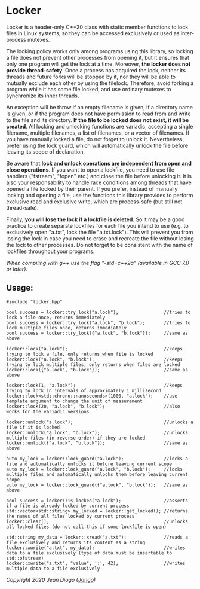 # Locker

Locker is a header-only C++20 class with static member functions to lock files in Linux systems, so they can be accessed exclusively or used as inter-process mutexes.

The locking policy works only among programs using this library, so locking a file does not prevent other processes from opening it, but it ensures that only one program will get the lock at a time. Moreover, **the locker does not provide thread-safety**. Once a process has acquired the lock, neither its threads and future forks will be stopped by it, nor they will be able to mutually exclude each other by using the filelock. Therefore, avoid forking a program while it has some file locked, and use ordinary mutexes to synchronize its inner threads.

An exception will be throw if an empty filename is given, if a directory name is given, or if the program does not have permission to read from and write to the file and its directory. **If the file to be locked does not exist, it will be created**. All locking and unlocking functions are variadic, accepting a single filename, multiple filenames, a list of filenames, or a vector of filenames. If you have manually locked a file, do not forget to unlock it. Nevertheless, prefer using the lock guard, which will automatically unlock the file before leaving its scope of declaration.

Be aware that **lock and unlock operations are independent from open and close operations**. If you want to open a lockfile, you need to use file handlers ("fstream", "fopen" etc.) and close the file before unlocking it. It is also your responsability to handle race conditions among threads that have opened a file locked by their parent. If you prefer, instead of manually locking and opening a file, use the functions this library provides to perform exclusive read and exclusive write, which are process-safe (but still not thread-safe).

Finally, **you will lose the lock if a lockfile is deleted**. So it may be a good practice to create separate lockfiles for each file you intend to use (e.g. to exclusively open "a.txt", lock the file "a.txt.lock"). This will prevent you from losing the lock in case you need to erase and recreate the file without losing the lock to other processes. Do not forget to be consistent with the name of lockfiles throughout your programs.

*When compiling with g++ use the flag "-std=c++2a" (available in GCC 7.0 or later).*

## Usage:

	#include "locker.hpp"
	
	bool success = locker::try_lock("a.lock");                 //tries to lock a file once, returns immediately
	bool success = locker::try_lock("a.lock", "b.lock");       //tries to lock multiple files once, returns immediately
	bool success = locker::try_lock({"a.lock", "b.lock"});     //same as above
		
	locker::lock("a.lock");                                    //keeps trying to lock a file, only returns when file is locked
	locker::lock("a.lock", "b.lock");                          //keeps trying to lock multiple files, only returns when files are locked
	locker::lock({"a.lock", "b.lock"});                        //same as above
	
	locker::lock(1, "a.lock");                                 //keeps trying to lock in intervals of approximately 1 millisecond
	locker::lock<std::chrono::nanoseconds>(1000, "a.lock");    //use template argument to change the unit of measurement
	locker::lock(20, "a.lock", "b.lock");                      //also works for the variadic versions
	
	locker::unlock("a.lock");                                  //unlocks a file if it is locked
	locker::unlock("a.lock", "b.lock");                        //unlocks multiple files (in reverse order) if they are locked
	locker::unlock({"a.lock", "b.lock"});                      //same as above
		
	auto my_lock = locker::lock_guard("a.lock");               //locks a file and automatically unlocks it before leaving current scope
	auto my_lock = locker::lock_guard("a.lock", "b.lock");     //locks multiple files and automatically unlocks them before leaving current scope
	auto my_lock = locker::lock_guard({"a.lock", "b.lock"});   //same as above
		
	bool success = locker::is_locked("a.lock");                //asserts if a file is already locked by current process
	std::vector<std::string> my_locked = locker::get_locked(); //returns the names of all files locked by current process
	locker::clear();                                           //unlocks all locked files (do not call this if some lockfile is open)
	
	std::string my_data = locker::xread("a.txt");              //reads a file exclusively and returns its content as a string
	locker::xwrite("a.txt", my_data);                          //writes data to a file exclusively (type of data must be insertable to std::ofstream)
	locker::xwrite("a.txt", "value", ':', 42);                 //writes multiple data to a file exclusively

*Copyright 2020 Jean Diogo ([Jango](mailto:jeandiogo@gmail.com))*
